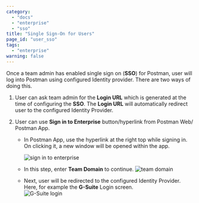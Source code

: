 ```yaml
---
category:
  - "docs"
  - "enterprise"
  - "sso"
title: "Single Sign-On for Users"
page_id: "user_sso"
tags: 
  - "enterprise"
warning: false
---
```


Once a team admin has enabled single sign on (**SSO**) for Postman, user will log into Postman using configured Identity provider. There are two ways of doing this.

1.  User can ask team admin for the **Login URL** which is generated at the time of configuring the **SSO**. The **Login URL** will automatically redirect user to the configured Identity Provider.

2.  User can use **Sign in to Enterprise** button/hyperlink from Postman Web/ Postman App.  

    *  In Postman App, use the hyperlink at the right top while signing in. On clicking it, a new window will be opened within the app.  

        ![sign in to enterprise](https://s3.amazonaws.com/postman-static-getpostman-com/postman-docs/59036606.png)
    *  In this step, enter **Team Domain** to continue. 
        ![team domain](https://s3.amazonaws.com/postman-static-getpostman-com/postman-docs/59037264.png)
    *  Next, user will be redirected to the configured Identity Provider. Here, for example the **G-Suite** Login screen.  
        ![G-Suite login](https://s3.amazonaws.com/postman-static-getpostman-com/postman-docs/59036889.png)  
